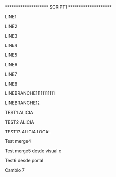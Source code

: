 ******************** SCRIPT1 ********************

LINE1

LINE2

LINE3

LINE4

LINE5

LINE6

LINE7

LINE8

LINEBRANCHE11111111111

LINEBRANCHE12

TEST1 ALICIA

TEST2 ALICIA

TEST13 ALICIA LOCAL

Test merge4

Test merge5 desde visual c

Test6 desde portal

Cambio 7
